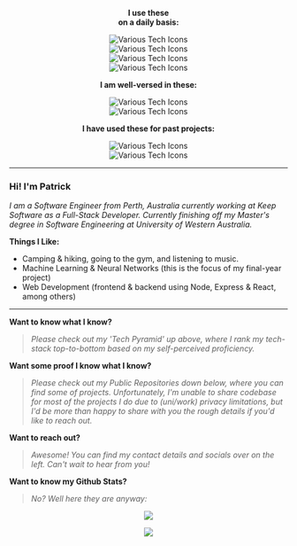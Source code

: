 <div align="center">

**I use these <br /> on a daily basis:**

</div> 

<div align="center">
  
![Various Tech Icons][line1_url]<br />
![Various Tech Icons][line2_url]<br />
![Various Tech Icons][line3_url]<br />
![Various Tech Icons][line4_url]
  
</div>

<div align="center">

**I am well-versed in these:**

</div>  

<div align="center">
  
![Various Tech Icons][line5_url]<br />
![Various Tech Icons][line6_url]
  
</div>

<div align="center">

**I have used these for past projects:**

</div>  
  
<div align="center">
  
![Various Tech Icons][line7_url]<br />
![Various Tech Icons][line8_url]<br />
  
</div>


---

### Hi! I'm Patrick

*I am a Software Engineer from Perth, Australia currently working at Keep Software as a Full-Stack Developer. Currently finishing off my Master's degree in Software Engineering at University of Western Australia.*

**Things I Like:**
- Camping & hiking, going to the gym, and listening to music.
- Machine Learning & Neural Networks (this is the focus of my final-year project)
- Web Development (frontend & backend using Node, Express & React, among others)

---

**Want to know what I know?**
> *Please check out my 'Tech Pyramid' up above, where I rank my tech-stack top-to-bottom based on my self-perceived proficiency.*

**Want some proof I know what I know?**
> *Please check out my Public Repositories down below, where you can find some of projects. Unfortunately, I'm unable to share codebase for most of the projects I do due to (uni/work) privacy limitations, but I'd be more than happy to share with you the rough details if you'd like to reach out.*

**Want to reach out?**
> *Awesome! You can find my contact details and socials over on the left. Can't wait to hear from you!*

**Want to know my Github Stats?**

> *No? Well here they are anyway:*

<div align="center">

<picture><source srcset="https://streak-stats.demolab.com?user=pproe&theme=github-dark-blue&hide_border=true&border_radius=0&background=00000000" media="(prefers-color-scheme: dark)" /><img src="https://streak-stats.demolab.com?user=pproe&theme=github-light&hide_border=true&border_radius=0&background=00000000" /></picture>

<picture><source srcset="https://github-readme-stats.vercel.app/api?username=pproe&show_icons=true&theme=github_dark&bg_color=00000000&hide_border=true&hide_title=true&count_private=true&card_width=495" media="(prefers-color-scheme: dark)" /><img src="https://github-readme-stats.vercel.app/api?username=pproe&show_icons=true&bg_color=00000000&hide_border=true&hide_title=true&count_private=true&card_width=495" /></picture>
  
</div>

[line1_url]: https://skillicons.dev/icons?i=git "Git"
[line2_url]: https://skillicons.dev/icons?i=github,vscode "Github, VSCode"
[line3_url]: https://skillicons.dev/icons?i=css,ts,html "CSS, Typescript, HTML"
[line4_url]: https://skillicons.dev/icons?i=react,tensorflow,pytorch,py "ReactJS, Tensorflow, Pytorch, Python"

[line5_url]: https://skillicons.dev/icons?i=arduino,mongodb,sqlite,wordpress,js,ps "Arduino, MongoDB, SQLite, Wordpress, Javascript, Photoshop"
[line6_url]: https://skillicons.dev/icons?i=matlab,aws,postgres,raspberrypi,express,flask,latex "Matlab, Amazon Web Services, PostgreSQL, Raspberry Pi, Express, Flask, Latex"

[line7_url]: https://skillicons.dev/icons?i=postman,selenium,c,docker,bootstrap,nginx,redux,jest,jquery "Postman, Selenium, C, Docker, Bootstrap, Nginx, Redux, Jest, JQuery"
[line8_url]: https://skillicons.dev/icons?i=linux,mysql,r,redis,bash,vim,dynamodb,figma,java,graphql "Linux, MySQL, R, Redis, Bash, Vim, DynamoDB, Figma, Java, GraphQL"
